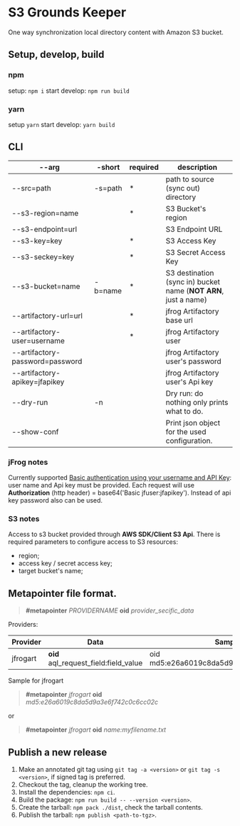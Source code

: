 # S3 Grounds Keeper

One way synchronization local directory content with Amazon S3 bucket.



## Setup, develop, build
### npm
setup: `npm i`
start develop: `npm run build`

### yarn
setup `yarn`
start develop: `yarn build`


## CLI

|--arg                          |-short    | required | description              |
|-------------------------------|----------|----------|--------------------------|
|--src=path                     | -s=path  |*         | path to source (sync out) directory |
|--s3-region=name               |          |*         | S3 Bucket's region       |
|--s3-endpoint=url              |          |          | S3 Endpoint URL          |
|--s3-key=key                   |          |*         | S3 Access Key            |
|--s3-seckey=key                |          |*         | S3 Secret Access Key            |
|--s3-bucket=name               | -b=name  |*         | S3 destination (sync in) bucket name (**NOT ARN**, just a name)   |
|--artifactory-url=url          |          |*         | jfrog Artifactory base url |
|--artifactory-user=username    |          |*         | jfrog Artifactory user |
|--artifactory-password=password|          |          | jfrog Artifactory user's password |
|--artifactory-apikey=jfapikey  |          |          | jfrog Artifactory user's Api key |
|--dry-run                      | -n       |          | Dry run: do nothing only prints what to do. |
|--show-conf                    |          |          | Print json object for the used configuration. |

### jFrog notes

Currently supported [Basic authentication using your username and API Key](https://www.jfrog.com/confluence/display/JFROG/Artifactory+REST+API#ArtifactoryRESTAPI-Authentication): user name and Api key must be provided. Each request will use **Authorization** (http header) = base64('Basic jfuser:jfapikey'). Instead of api key password also can be used.

### S3 notes

Access to s3 bucket provided through **AWS SDK/Client S3 Api**.
There is required parameters to configure access to S3 resources:
* region;
* access key / secret access key;
* target bucket's name;


## Metapointer file format.

> **#metapointer** *PROVIDERNAME*
> **oid** *provider_secific_data*

Providers:

|Provider   |Data                                      | Sample                                 |
|-----------|------------------------------------------|----------------------------------------|
|jfrogart   | **oid** aql_request_field:field_value    |oid md5:e26a6019c8da5d9a3e6f742c0c6cc02c|

Sample for jfrogart

> **#metapointer** *jfrogart*
> **oid** *md5:e26a6019c8da5d9a3e6f742c0c6cc02c*

or

> **#metapointer** *jfrogart*
> **oid** *name:myfilename.txt*

## Publish a new release
1. Make an annotated git tag using `git tag -a <version>` or `git tag -s <version>`, if signed tag is preferred.
1. Checkout the tag, cleanup the working tree.
1. Install the dependencies: `npm ci`.
1. Build the package: `npm run build -- --version <version>`.
1. Create the tarball: `npm pack ./dist`, check the tarball contents.
1. Publish the tarball: `npm publish <path-to-tgz>`.
